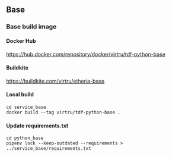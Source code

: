 ## Base

### Base build image

#### Docker Hub
https://hub.docker.com/repository/docker/virtru/tdf-python-base

#### Buildkite
https://buildkite.com/virtru/etheria-base

#### Local build
```shell
cd service_base
docker build --tag virtru/tdf-python-base .
```

#### Update requirements.txt
```shell
cd python_base
pipenv lock --keep-outdated --requirements > ../service_base/requirements.txt
```